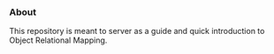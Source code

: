 ### About
This repository is meant to server as a guide and quick introduction to Object Relational Mapping.